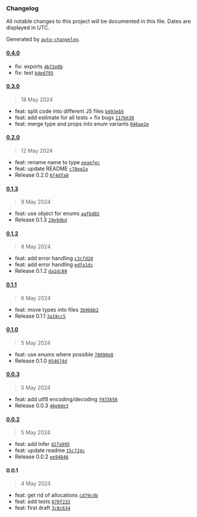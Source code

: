 ### Changelog

All notable changes to this project will be documented in this file. Dates are displayed in UTC.

Generated by [`auto-changelog`](https://github.com/CookPete/auto-changelog).

#### [0.4.0](https://github.com/the-minimal/protocol/compare/0.3.0...0.4.0)

- fix: exports [`4b72e8b`](https://github.com/the-minimal/protocol/commit/4b72e8be8121167dbf9365164f02853d40720f4c)
- fix: test [`b4ed795`](https://github.com/the-minimal/protocol/commit/b4ed7950bfabe26a57f268725a3428c1a65289db)

#### [0.3.0](https://github.com/the-minimal/protocol/compare/0.2.0...0.3.0)

> 18 May 2024

- feat: split code into different JS files [`b493eb5`](https://github.com/the-minimal/protocol/commit/b493eb578390e9bb404aebe011b4f66f47791fae)
- feat: add estimate for all tests + fix bugs [`117b638`](https://github.com/the-minimal/protocol/commit/117b638ee6a5ce18fea9fac96ecf6b22703ffa39)
- feat: merge type and props into enum variants [`046ae2e`](https://github.com/the-minimal/protocol/commit/046ae2e5453263999dc5408352c806c1dadd09d7)

#### [0.2.0](https://github.com/the-minimal/protocol/compare/0.1.3...0.2.0)

> 12 May 2024

- feat: rename name to type [`eeaefec`](https://github.com/the-minimal/protocol/commit/eeaefecbcc0e1c47c622efded7b8a13743989e80)
- feat: update README [`c70ee2a`](https://github.com/the-minimal/protocol/commit/c70ee2a9a538783483340a8368c73b10e3ea0ba3)
- Release 0.2.0 [`6f4dfa8`](https://github.com/the-minimal/protocol/commit/6f4dfa8f6b55f04e1574d1ef05de656af954661a)

#### [0.1.3](https://github.com/the-minimal/protocol/compare/0.1.2...0.1.3)

> 9 May 2024

- feat: use object for enums [`aafbd02`](https://github.com/the-minimal/protocol/commit/aafbd027c2546859730201b4392c653f5f43e15d)
- Release 0.1.3 [`29e9dbd`](https://github.com/the-minimal/protocol/commit/29e9dbd70ace5190e3c16f6f3ffc1c6d7b656a42)

#### [0.1.2](https://github.com/the-minimal/protocol/compare/0.1.1...0.1.2)

> 8 May 2024

- feat: add error handling [`c3cfd20`](https://github.com/the-minimal/protocol/commit/c3cfd20eda95ae0b7a673d1d3285d42fe134fc61)
- feat: add error handling [`edfa1dc`](https://github.com/the-minimal/protocol/commit/edfa1dcc3d82a933f493f1babea74041181c370d)
- Release 0.1.2 [`da1dc89`](https://github.com/the-minimal/protocol/commit/da1dc8908a6f42e3e6e6635e2e55e111a4423b7a)

#### [0.1.1](https://github.com/the-minimal/protocol/compare/0.1.0...0.1.1)

> 6 May 2024

- feat: move types into files [`3b9bbb2`](https://github.com/the-minimal/protocol/commit/3b9bbb2482a7bf521954655a81ac33ada75ef5a9)
- Release 0.1.1 [`3a19cc5`](https://github.com/the-minimal/protocol/commit/3a19cc53e4fac9c48ade95972ab2374ecf359233)

#### [0.1.0](https://github.com/the-minimal/protocol/compare/0.0.3...0.1.0)

> 5 May 2024

- feat: use enums where possible [`78690e8`](https://github.com/the-minimal/protocol/commit/78690e8cf2b45861b2470d8ba66d36b2d7b2f73f)
- Release 0.1.0 [`054674d`](https://github.com/the-minimal/protocol/commit/054674da16fe8f7067517e1141df25250acd4a44)

#### [0.0.3](https://github.com/the-minimal/protocol/compare/0.0.2...0.0.3)

> 5 May 2024

- feat: add utf8 encoding/decoding [`f933b56`](https://github.com/the-minimal/protocol/commit/f933b5603439e94271b3e9813793ebf8c9a10d72)
- Release 0.0.3 [`48e0de3`](https://github.com/the-minimal/protocol/commit/48e0de31c6b86e75a1f5280a062f263db6fe92b7)

#### [0.0.2](https://github.com/the-minimal/protocol/compare/0.0.1...0.0.2)

> 5 May 2024

- feat: add Infer [`d27a995`](https://github.com/the-minimal/protocol/commit/d27a9956cbe0530fdf8f7d5d2de275c761c569fb)
- feat: update readme [`15c724c`](https://github.com/the-minimal/protocol/commit/15c724c83324da5c9ceca0be5cfc4bdfbbcfc391)
- Release 0.0.2 [`ee94846`](https://github.com/the-minimal/protocol/commit/ee94846f00a192b82524e122378d6c415cd5998e)

#### 0.0.1

> 4 May 2024

- feat: get rid of allocations [`cd79cdb`](https://github.com/the-minimal/protocol/commit/cd79cdbf611d45ab6acd4cb06715739ac4ffebe9)
- feat: add tests [`870f232`](https://github.com/the-minimal/protocol/commit/870f232689b8a6c7e147a41ac5d93cac1d999000)
- feat: first draft [`3c8c634`](https://github.com/the-minimal/protocol/commit/3c8c634415fbee29455d5189e1d60d565ebbea7c)
